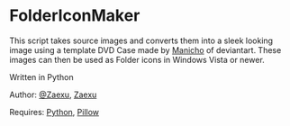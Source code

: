 FolderIconMaker
==================

This script takes source images and converts them into a sleek looking image using a template DVD Case made by [Manicho](http://manicho.deviantart.com) of deviantart.
These images can then be used as Folder icons in Windows Vista or newer.


Written in Python

Author:  [@Zaexu](http://www.twitter.com/zaexu), [Zaexu](http://github.com/Zaexu)

Requires: [Python](http://www.python.org), [Pillow](https://github.com/python-imaging/Pillow)
